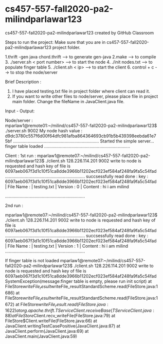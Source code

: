 # cs457-557-fall2020-pa2-milindparlawar123
cs457-557-fall2020-pa2-milindparlawar123 created by GitHub Classroom

Steps to run the project:
Make sure that you are in cs457-557-fall2020-pa2-milindparlawar123 project folder.

1.thrift -gen java chord.thrift     --> to generate gen-java
2.make                              --> to compile
3. ./server.sh  < port number>      --> to start the node
4. ./init nodes.txt                 --> to populate finger table
5. ./client.sh < ip> <port number>  --> to start the client 
6. control + c                      --> to stop the node/server
  
Brief Description :
1. I have placed testing.txt file in project folder where client can read it.
2. If you want to write other files to node/server, please place file in project main folder. Change the fileName in JavaClient.java file.

Input - Output:

Node/server :  
mparlaw1@remote01:~/milind/cs457-557-fall2020-pa2-milindparlawar123$ ./server.sh 9002
My node hash value : d9dc3780c557f6d00f64dfc981afba864364693cb91b5b439398eebda61e75bf
......................................................................
Started the simple server...
finger table loaded
......................................................................

Client : 
1st run :
mparlaw1@remote07:~/milind/cs457-557-fall2020-pa2-milindparlawar123$ ./client.sh 128.226.114.201 9002
write to node is requested and hash key of file is 6097aeb067f3d1c10f51ca8dde3966b11202ecf023ef584af248fa9fa5c54fad
.................................................................
succsessfully read done : 
key : 6097aeb067f3d1c10f51ca8dde3966b11202ecf023ef584af248fa9fa5c54fad | File Name :  | testing.txt |  Version : 0 |  Content : hi i am 
milind 

.................................................................

2nd run :

mparlaw1@remote07:~/milind/cs457-557-fall2020-pa2-milindparlawar123$ ./client.sh 128.226.114.201 9002
write to node is requested and hash key of file is 6097aeb067f3d1c10f51ca8dde3966b11202ecf023ef584af248fa9fa5c54fad
.................................................................
succsessfully read done : 
key : 6097aeb067f3d1c10f51ca8dde3966b11202ecf023ef584af248fa9fa5c54fad | File Name :  | testing.txt |  Version : 1 |  Content : hi i am 
milind 
.................................................................

If finger table is not loaded
mparlaw1@remote07:~/milind/cs457-557-fall2020-pa2-milindparlawar123$ ./client.sh 128.226.114.201 9002
write to node is requested and hash key of file is 6097aeb067f3d1c10f51ca8dde3966b11202ecf023ef584af248fa9fa5c54fad
SystemException(message:finger table is empty, please run init script)
	at FileStore$writeFile_result$writeFile_resultStandardScheme.read(FileStore.java:1686)
	at FileStore$writeFile_result$writeFile_resultStandardScheme.read(FileStore.java:1672)
	at FileStore$writeFile_result.read(FileStore.java:1622)
	at org.apache.thrift.TServiceClient.receiveBase(TServiceClient.java:88)
	at FileStore$Client.recv_writeFile(FileStore.java:79)
	at FileStore$Client.writeFile(FileStore.java:66)
	at JavaClient.writingTestCasePositive(JavaClient.java:87)
	at JavaClient.perform(JavaClient.java:69)
	at JavaClient.main(JavaClient.java:59)

